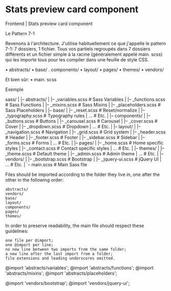 # Stats preview card component

Frontend | Stats preview card component

Le Pattern 7-1

Revenons à l'architecture. J'utilise habituellement ce que j'appelle le pattern 7-1: 7 dossiers, 1 fichier.
Tous vos partiels regroupés dans 7 dossiers différents et un fichier simple à la racine
(généralement appelé main. scss) qui les importe tous pour les compiler dans une feuille de style CSS.

• abstracts/
• base/
. components/
• layout/
• pages/
• themes/
• vendors/

Et bien sûr:
• main. scss

Exemple

sass/
|
|– abstracts/
| |– \_variables.scss # Sass Variables
| |– \_functions.scss # Sass Functions
| |– \_mixins.scss # Sass Mixins
| |– \_placeholders.scss # Sass Placeholders
|
|– base/
| |– \_reset.scss # Reset/normalize
| |– \_typography.scss # Typography rules
| … # Etc.
|
|– components/
| |– \_buttons.scss # Buttons
| |– \_carousel.scss # Carousel
| |– \_cover.scss # Cover
| |– \_dropdown.scss # Dropdown
| … # Etc.
|
|– layout/
| |– \_navigation.scss # Navigation
| |– \_grid.scss # Grid system
| |– \_header.scss # Header
| |– \_footer.scss # Footer
| |– \_sidebar.scss # Sidebar
| |– \_forms.scss # Forms
| … # Etc.
|
|– pages/
| |– \_home.scss # Home specific styles
| |– \_contact.scss # Contact specific styles
| … # Etc.
|
|– themes/
| |– \_theme.scss # Default theme
| |– \_admin.scss # Admin theme
| … # Etc.
|
|– vendors/
| |– \_bootstrap.scss # Bootstrap
| |– \_jquery-ui.scss # jQuery UI
| … # Etc.
|
`– main.scss # Main Sass file

Files should be imported according to the folder they live in, one after the other in the following order:

    abstracts/
    vendors/
    base/
    layout/
    components/
    pages/
    themes/

In order to preserve readability, the main file should respect these guidelines:

    one file per @import;
    one @import per line;
    no new line between two imports from the same folder;
    a new line after the last import from a folder;
    file extensions and leading underscores omitted.

@import 'abstracts/variables';
@import 'abstracts/functions';
@import 'abstracts/mixins';
@import 'abstracts/placeholders';

@import 'vendors/bootstrap';
@import 'vendors/jquery-ui';
